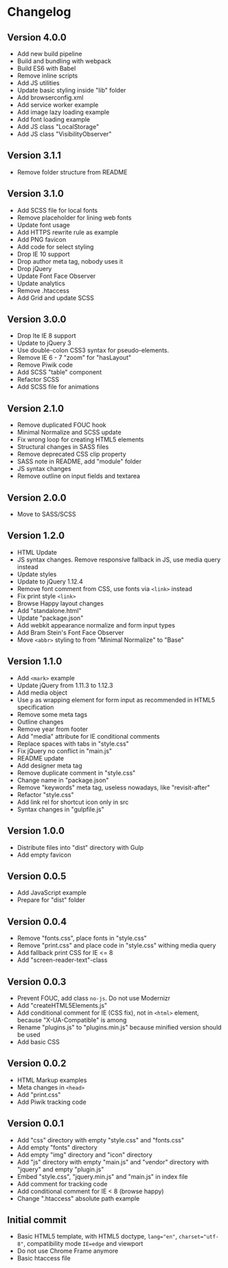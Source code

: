 # Changelog #

## Version 4.0.0 ##

* Add new build pipeline
* Build and bundling with webpack
* Build ES6 with Babel
* Remove inline scripts
* Add JS utilities
* Update basic styling inside "lib" folder
* Add browserconfig.xml
* Add service worker example
* Add image lazy loading example
* Add font loading example
* Add JS class "LocalStorage"
* Add JS class "VisibilityObserver"


## Version 3.1.1 ##

* Remove folder structure from README


## Version 3.1.0 ##

* Add SCSS file for local fonts
* Remove placeholder for lining web fonts
* Update font usage
* Add HTTPS rewrite rule as example
* Add PNG favicon
* Add code for select styling
* Drop IE 10 support
* Drop author meta tag, nobody uses it
* Drop jQuery
* Update Font Face Observer
* Update analytics
* Remove .htaccess
* Add Grid and update SCSS


## Version 3.0.0 ##

* Drop lte IE 8 support
* Update to jQuery 3
* Use double-colon CSS3 syntax for pseudo-elements.
* Remove IE 6 - 7 "zoom" for "hasLayout"
* Remove Piwik code
* Add SCSS "table" component
* Refactor SCSS
* Add SCSS file for animations


## Version 2.1.0 ##

* Remove duplicated FOUC hook
* Minimal Normalize and SCSS update
* Fix wrong loop for creating HTML5 elements
* Structural changes in SASS files
* Remove deprecated CSS clip property
* SASS note in README, add "module" folder
* JS syntax changes
* Remove outline on input fields and textarea


## Version 2.0.0 ##

* Move to SASS/SCSS


## Version 1.2.0 ##

* HTML Update
* JS syntax changes. Remove responsive fallback in JS, use media query instead
* Update styles
* Update to jQuery 1.12.4
* Remove font comment from CSS, use fonts via `<link>` instead
* Fix print style `<link>`
* Browse Happy layout changes
* Add "standalone.html"
* Update "package.json"
* Add webkit appearance normalize and form input types
* Add Bram Stein's Font Face Observer
* Move `<abbr>` styling to from "Minimal Normalize" to "Base"


## Version 1.1.0 ##

* Add `<mark>` example
* Update jQuery from 1.11.3 to 1.12.3
* Add media object
* Use `p` as wrapping element for form input as recommended in HTML5 specification
* Remove some meta tags
* Outline changes
* Remove year from footer
* Add "media" attribute for IE conditional comments
* Replace spaces with tabs in "style.css"
* Fix jQuery no conflict in "main.js"
* README update
* Add designer meta tag
* Remove duplicate comment in "style.css"
* Change name in "package.json"
* Remove "keywords" meta tag, useless nowadays, like "revisit-after"
* Refactor "style.css"
* Add link rel for shortcut icon only in src
* Syntax changes in "gulpfile.js"


## Version 1.0.0 ##

* Distribute files into "dist" directory with Gulp
* Add empty favicon


## Version 0.0.5 ##

* Add JavaScript example
* Prepare for "dist" folder


## Version 0.0.4 ##

* Remove "fonts.css", place fonts in "style.css"
* Remove "print.css" and place code in "style.css" withing media query
* Add fallback print CSS for IE <= 8
* Add "screen-reader-text"-class


## Version 0.0.3 ##

* Prevent FOUC, add class `no-js`. Do not use Modernizr
* Add "createHTML5Elements.js"
* Add conditional comment for IE (CSS fix), not in `<html>` element,
  because "X-UA-Compatible" is among
* Rename "plugins.js" to "plugins.min.js" because minified version 
  should be used
* Add basic CSS


## Version 0.0.2 ##

* HTML Markup examples
* Meta changes in `<head>`
* Add "print.css"
* Add Piwik tracking code


## Version 0.0.1 ##

* Add "css" directory with empty "style.css" and "fonts.css"
* Add empty "fonts" directory
* Add empty "img" directory and "icon" directory
* Add "js" directory with empty "main.js" and "vendor" directory
  with "jquery" and empty "plugin.js"
* Embed "style.css", "jquery.min.js" and "main.js" in index file
* Add comment for tracking code
* Add conditional comment for IE < 8 (browse happy)
* Change ".htaccess" absolute path example


## Initial commit ##

* Basic HTML5 template, with HTML5 doctype, `lang="en"`, `charset="utf-8"`, 
  compatibility mode `IE=edge` and viewport
* Do not use Chrome Frame anymore
* Basic htaccess file
